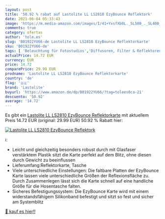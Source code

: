 ```yaml
---
layout: post
title: '50.92 % rabat auf Lastolite LL LS2810 EzyBounce Reflektork'
date: 2021-06-04 05:33:43
image: 'https://m.media-amazon.com/images/I/41+YxsfXb0L._SL500_._SL400_.jpg'
comments: true
category: ofertas
author: 'tole.es'
slug: 'B01922YU66-de Lastolite LL LS2810 EzyBounce Reflektorkarte'
sku: 'B01922YU66-de'
tags: [ 'Beleuchtung für Fotostudios','Diffusoren, Filter & Reflektoren','Elektronik & Foto','Fotostudio & Beleuchtung','Kamera & Foto','Kamera- & Fotozubehör','Reflektoren für Studiobeleuchtung','lastolite', ]
actualPrice: 14.72 EUR
currency: EUR
price: 14.72
comparePrice: 29.99 EUR
prodname: 'Lastolite LL LS2810 EzyBounce Reflektorkarte'
country: 'de'
flag: '🇩🇪'
brand: 'Lastolite'
buyurl: 'https://www.amazon.de/dp/B01922YU66/?tag=tolees0ca-21'
descuento: '50.92'
average: '14.72'
---
```


Es gibt ein [Lastolite LL LS2810 EzyBounce Reflektorkarte](https://www.amazon.de/dp/B01922YU66/?tag=tolees0ca-21) mit aktuellem Preis 14.72 EUR (original: 29.99 EUR) 50.92 % Rabatt hier:

[![Lastolite LL LS2810 EzyBounce Reflektork](https://m.media-amazon.com/images/I/41+YxsfXb0L._SL500_._SL400_.jpg)](https://www.amazon.de/dp/B01922YU66/?tag=tolees0ca-21)

ℹ️:

- Leicht und gleichzeitig besonders robust durch mit Glasfaser verstärktem Plastik sitzt die Karte perfekt auf dem Blitz, ohne diesen durch Gewicht zu beeinflussen
- Lieferumfang:Reflektorkarte, Tasche
- Viele unterschiedliche Einstellungen: Die faltbare Platten der EzyBounce Karte lassen viele unterschiedliche Größen der Reflexionsfläche zu. Durch Zusammenlegen lässt sich die Karte schnell auf eine handliche Größe für die Hosentasche falten.
- Sicheres Befestigungssystem: Die EzyBounce Karte wird mit einem widerstandsfähigem Silikonband befestigt und sitzt so fest und sicher am Systemblitz

[🛒 kauf es hier!!](https://www.amazon.de/dp/B01922YU66/?tag=tolees0ca-21)
